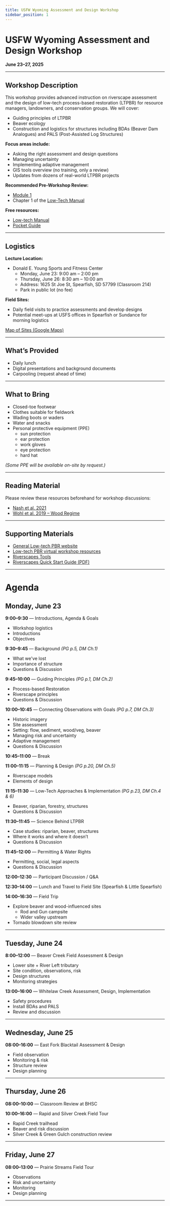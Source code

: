 ```yaml
---
title: USFW Wyoming Assessment and Design Workshop
sidebar_position: 1
---
```


# USFW Wyoming Assessment and Design Workshop

**June 23–27, 2025**

---

## Workshop Description

This workshop provides advanced instruction on riverscape assessment and the design of low-tech process-based restoration (LTPBR) for resource managers, landowners, and conservation groups. We will cover:

- Guiding principles of LTPBR
- Beaver ecology
- Construction and logistics for structures including BDAs (Beaver Dam Analogues) and PALS (Post-Assisted Log Structures)

**Focus areas include:**

- Asking the right assessment and design questions
- Managing uncertainty
- Implementing adaptive management
- GIS tools overview (no training, only a review)
- Updates from dozens of real-world LTPBR projects

**Recommended Pre-Workshop Review:**

- [Module 1](http://lowtechpbr.restoration.usu.edu/workshops/2020/SGI/Modules/module1)
- Chapter 1 of the [Low-Tech Manual](http://lowtechpbr.restoration.usu.edu/manual/)

**Free resources:**

- [Low-tech Manual](http://lowtechpbr.restoration.usu.edu/manual/)
- [Pocket Guide](http://lowtechpbr.restoration.usu.edu/resources/pocket)

---

## Logistics

**Lecture Location:**

- Donald E. Young Sports and Fitness Center  
  - Monday, June 23: 9:00 am – 2:00 pm  
  - Thursday, June 26: 8:30 am – 10:00 am  
  - Address: 1625 St Joe St, Spearfish, SD 57799 (Classroom 214)  
  - Park in public lot (no fee)

**Field Sites:**

- Daily field visits to practice assessments and develop designs
- Potential meet-ups at USFS offices in Spearfish or Sundance for morning logistics

[Map of Sites (Google Maps)](https://www.google.com/maps/d/edit?mid=1I0_aXwqmrb5USs1ypWwkWLR_ANdZuN8&usp=sharing)

---

## What’s Provided

- Daily lunch
- Digital presentations and background documents
- Carpooling (request ahead of time)

---

## What to Bring

- Closed-toe footwear
- Clothes suitable for fieldwork
- Wading boots or waders
- Water and snacks
- Personal protective equipment (PPE)  
  - sun protection  
  - ear protection  
  - work gloves  
  - eye protection  
  - hard hat  

*(Some PPE will be available on-site by request.)*

---

## Reading Material

Please review these resources beforehand for workshop discussions:

- [Nash et al. 2021](https://academic.oup.com/bioscience/article-pdf/71/3/249/36413324/biaa165.pdf)
- [Wohl et al. 2019 – Wood Regime](https://www.researchgate.net/publication/332182537_The_Natural_Wood_Regime_in_Rivers)

---

## Supporting Materials

- [General Low-tech PBR website](https://lowtechpbr.restoration.usu.edu)
- [Low-tech PBR virtual workshop resources](https://lowtechpbr.restoration.usu.edu/resources/Topics/)
- [Riverscapes Tools](https://tools.riverscapes.net)
- [Riverscapes Quick Start Guide (PDF)](https://d21hwc2yj2s6ok.cloudfront.net/assets/uploads/657522/asset/Riverscapes_Consortium_Quick_Start_Guide.pdf?1720636577)

---

# Agenda

## Monday, June 23

**9:00–9:30** — Introductions, Agenda & Goals  
- Workshop logistics  
- Introductions  
- Objectives  

**9:30–9:45** — Background *(PG p.5, DM Ch.1)*  
- What we've lost  
- Importance of structure  
- Questions & Discussion  

**9:45–10:00** — Guiding Principles *(PG p.1, DM Ch.2)*  
- Process-based Restoration  
- Riverscape principles  
- Questions & Discussion  

**10:00–10:45** — Connecting Observations with Goals *(PG p.7, DM Ch.3)*  
- Historic imagery  
- Site assessment  
- Setting: flow, sediment, wood/veg, beaver  
- Managing risk and uncertainty  
- Adaptive management  
- Questions & Discussion  

**10:45–11:00** — Break  

**11:00–11:15** — Planning & Design *(PG p.20, DM Ch.5)*  
- Riverscape models  
- Elements of design  

**11:15–11:30** — Low-Tech Approaches & Implementation *(PG p.23, DM Ch.4 & 6)*  
- Beaver, riparian, forestry, structures  
- Questions & Discussion  

**11:30–11:45** — Science Behind LTPBR  
- Case studies: riparian, beaver, structures  
- Where it works and where it doesn’t  
- Questions & Discussion  

**11:45–12:00** — Permitting & Water Rights  
- Permitting, social, legal aspects  
- Questions & Discussion  

**12:00–12:30** — Participant Discussion / Q&A  

**12:30–14:00** — Lunch and Travel to Field Site (Spearfish & Little Spearfish)  

**14:00–16:30** — Field Trip  
- Explore beaver and wood-influenced sites  
  - Rod and Gun campsite  
  - Wider valley upstream  
- Tornado blowdown site review  

---

## Tuesday, June 24

**8:00–12:00** — Beaver Creek Field Assessment & Design  
- Lower site + River Left tributary  
- Site condition, observations, risk  
- Design structures  
- Monitoring strategies  

**13:00–16:00** — Whitelaw Creek Assessment, Design, Implementation  
- Safety procedures  
- Install BDAs and PALS  
- Review and discussion  

---

## Wednesday, June 25

**08:00–16:00** — East Fork Blacktail Assessment & Design  
- Field observation  
- Monitoring & risk  
- Structure review  
- Design planning  

---

## Thursday, June 26

**08:00–10:00** — Classroom Review at BHSC

**10:00–16:00** — Rapid and Silver Creek Field Tour  
- Rapid Creek trailhead  
- Beaver and risk discussion  
- Silver Creek & Green Gulch construction review  

---

## Friday, June 27

**08:00–13:00** — Prairie Streams Field Tour  
- Observations  
- Risk and uncertainty  
- Monitoring  
- Design planning  

---
